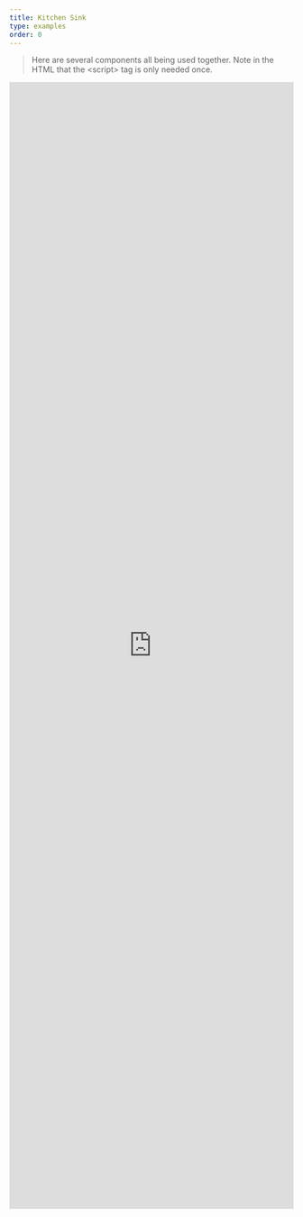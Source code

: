 ```yaml
---
title: Kitchen Sink
type: examples
order: 0
---
```


> Here are several components all being used together.  Note in the HTML that the &lt;script&gt; tag is only needed once.

<iframe width="100%" height="2000" src="https://jsfiddle.net/component/6on8zpst/embedded/result,html,js,css" allowfullscreen="allowfullscreen" frameborder="0"></iframe>
